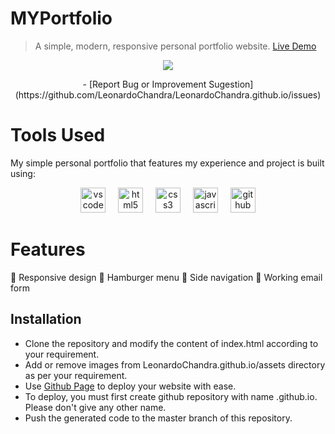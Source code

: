 # MYPortfolio
> A simple, modern, responsive personal portfolio website.
[Live Demo](https://leonardochandra.github.io/)

<div align="center">
  <img src="https://github.com/LeonardoChandra/LeonardoChandra.github.io/assets/137888895/b5057881-7e68-407b-9c7b-5723c870d851"  />
</div>

<p align="center"> - [Report Bug or Improvement Sugestion](https://github.com/LeonardoChandra/LeonardoChandra.github.io/issues)</p>

# Tools Used

My simple personal portfolio that features my experience and project is built using:

<div align="center">
  <img src="https://cdn.jsdelivr.net/gh/devicons/devicon/icons/vscode/vscode-original.svg" height="40" alt="vscode logo"  />
  <img width="12" />
  <img src="https://cdn.jsdelivr.net/gh/devicons/devicon/icons/html5/html5-original.svg" height="40" alt="html5 logo"  />
  <img width="12" />
  <img src="https://cdn.jsdelivr.net/gh/devicons/devicon/icons/css3/css3-original.svg" height="40" alt="css3 logo"  />
  <img width="12" />
  <img src="https://cdn.jsdelivr.net/gh/devicons/devicon/icons/javascript/javascript-original.svg" height="40" alt="javascript logo"  />
  <img width="12" />
  <img src="https://cdn.jsdelivr.net/gh/devicons/devicon/icons/github/github-original.svg" height="40" alt="github logo"  />
</div>

# Features

📱 Responsive design
🍔 Hamburger menu
💠 Side navigation
📧 Working email form
## Installation

- Clone the repository and modify the content of index.html according to your requirement.
- Add or remove images from LeonardoChandra.github.io/assets directory as per your requirement.
- Use [Github Page](https://pages.github.com/) to deploy your website with ease. 
- To deploy, you must first create github repository with name <your-particular-github-username>.github.io. Please don't give any other name.
- Push the generated code to the master branch of this repository.
